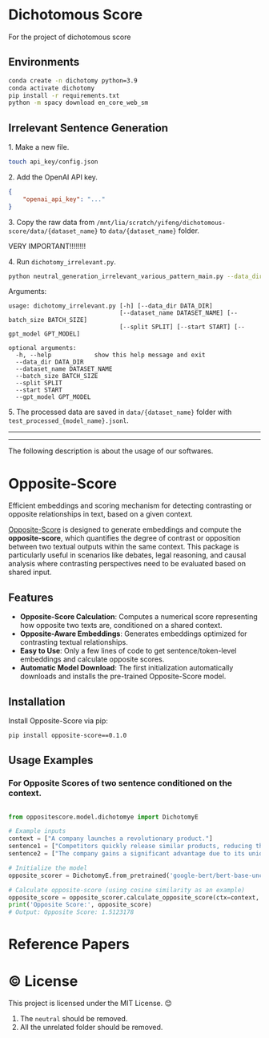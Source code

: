 # Dichotomous Score
For the project of dichotomous score

## Environments

```bash
conda create -n dichotomy python=3.9
conda activate dichotomy
pip install -r requirements.txt
python -m spacy download en_core_web_sm
```

## Irrelevant Sentence Generation

1\. Make a new file.
```bash
touch api_key/config.json
```
2\. Add the OpenAI API key.

```json
{
    "openai_api_key": "..."
}
```

3\. Copy the raw data from `/mnt/lia/scratch/yifeng/dichotomous-score/data/{dataset_name}` to `data/{dataset_name}` folder.

VERY IMPORTANT!!!!!!!!

4\. Run `dichotomy_irrelevant.py`. 

```bash
python neutral_generation_irrelevant_various_pattern_main.py --data_dir 
```

Arguments:
```
usage: dichotomy_irrelevant.py [-h] [--data_dir DATA_DIR]
                               [--dataset_name DATASET_NAME] [--batch_size BATCH_SIZE]
                               [--split SPLIT] [--start START] [--gpt_model GPT_MODEL]

optional arguments:
  -h, --help            show this help message and exit
  --data_dir DATA_DIR
  --dataset_name DATASET_NAME
  --batch_size BATCH_SIZE
  --split SPLIT
  --start START
  --gpt_model GPT_MODEL
```

5\. The processed data are saved in `data/{dataset_name}` folder with `test_processed_{model_name}.jsonl`.

---
---

The following description is about the usage of our softwares. 
# Opposite-Score
Efficient embeddings and scoring mechanism for detecting contrasting or opposite relationships in text, based on a given context.

[Opposite-Score](https://github.com/your-repo/opposite-score) is designed to generate embeddings and compute the **opposite-score**, which quantifies the degree of contrast or opposition between two textual outputs within the same context. This package is particularly useful in scenarios like debates, legal reasoning, and causal analysis where contrasting perspectives need to be evaluated based on shared input.

## Features
- **Opposite-Score Calculation**: Computes a numerical score representing how opposite two texts are, conditioned on a shared context.
- **Opposite-Aware Embeddings**: Generates embeddings optimized for contrasting textual relationships.
- **Easy to Use**: Only a few lines of code to get sentence/token-level embeddings and calculate opposite scores.
- **Automatic Model Download**: The first initialization automatically downloads and installs the pre-trained Opposite-Score model.

## Installation
Install Opposite-Score via pip:
```bash
pip install opposite-score==0.1.0
```



## Usage Examples

### For Opposite Scores of two sentence conditioned on the context.

```python

from oppositescore.model.dichotomye import DichotomyE

# Example inputs
context = ["A company launches a revolutionary product."]
sentence1 = ["Competitors quickly release similar products, reducing the company's advantage."]
sentence2 = ["The company gains a significant advantage due to its unique product."]

# Initialize the model
opposite_scorer = DichotomyE.from_pretrained('google-bert/bert-base-uncased', pooling_strategy='cls').cuda()

# Calculate opposite-score (using cosine similarity as an example)
opposite_score = opposite_scorer.calculate_opposite_score(ctx=context, sent1=sentence1, sent2=sentence2)
print('Opposite Score:', opposite_score)
# Output: Opposite Score: 1.5123178
```


# Reference Papers


# &copy; License
This project is licensed under the MIT License. :blush:


1. The `neutral` should be removed. 
2. All the unrelated folder should be removed. 

